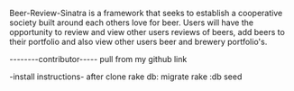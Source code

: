 Beer-Review-Sinatra is a framework that seeks to establish a cooperative society built around each others love for beer.
Users will have the opportunity to review and view other users reviews of beers, add beers to their portfolio and also view other users
beer and brewery portfolio's.

--------contributor-----
pull from my github link

-install instructions-
after clone
rake db: migrate
rake :db seed
